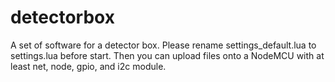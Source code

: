 # detectorbox
A set of software for a detector box.
Please rename settings_default.lua to settings.lua before start.
Then you can upload files onto a NodeMCU with at least net, node, gpio, and i2c module.